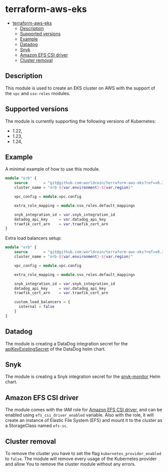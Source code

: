 # terraform-aws-eks
- [terraform-aws-eks](#terraform-aws-eks)
  - [Description](#description)
  - [Supported versions](#supported-versions)
  - [Example](#example)
  - [Datadog](#datadog)
  - [Snyk](#snyk)
  - [Amazon EFS CSI driver](#amazon-efs-csi-driver)
  - [Cluster removal](#cluster-removal)

## Description 
This module is used to create an EKS cluster on AWS with the support of the `vpc` 
and `sso-roles` modules.

## Supported versions
The module is currently supporting the following versions of Kubernetes:
- 1.22,
- 1.23,
- 1.24,

## Example
A minimal example of how to use this module.

```terraform
module "orb" {
    source       = "git@github.com:worldcoin/terraform-aws-eks?ref=v0.3.0"
    cluster_name = "orb-${var.environment}-${var.region}"

    vpc_config = module.vpc.config

    extra_role_mapping = module.sso_roles.default_mappings

    snyk_integration_id = var.snyk_integration_id
    datadog_api_key     = var.datadog_api_key
    traefik_cert_arn    = var.traefik_cert_arn
}
```

Extra load balancers setup:
```terraform
module "orb" {
    source       = "git@github.com:worldcoin/terraform-aws-eks?ref=v0.3.0"
    cluster_name = "orb-${var.environment}-${var.region}"

    vpc_config = module.vpc.config

    extra_role_mapping = module.sso_roles.default_mappings

    snyk_integration_id = var.snyk_integration_id
    datadog_api_key     = var.datadog_api_key
    traefik_cert_arn    = var.traefik_cert_arn

    custom_load_balancers = {
      internal = false
    }
}
```

## Datadog
The module is creating a DataDog integration secret for the [apiKeyExistingSecret](https://github.com/DataDog/helm-charts/blob/main/charts/datadog/values.yaml#L38) of the DataDog helm chart.

## Snyk
The module is creating a Snyk integration secret for the [snyk-monitor](https://artifacthub.io/packages/helm/snyk/snyk-monitor#installing) Helm chart.

## Amazon EFS CSI driver
The module comes with the IAM role for [Amazon EFS CSI driver](https://docs.aws.amazon.com/eks/latest/userguide/efs-csi.html), and can be enabled using `efs_csi_driver_enabled` variable. Also with the role, it will create an instance of Elastic File System (EFS) and mount it to the cluster as a StorageClass named `efs-sc`.

## Cluster removal
To remove the cluster you have to set the flag `kubernetes_provider_enabled` to
`false`. The module will remove every usage of the Kubernetes provider and allow
You to remove the cluster module without any errors.

<!-- BEGIN_TF_DOCS -->
<!-- END_TF_DOCS -->
